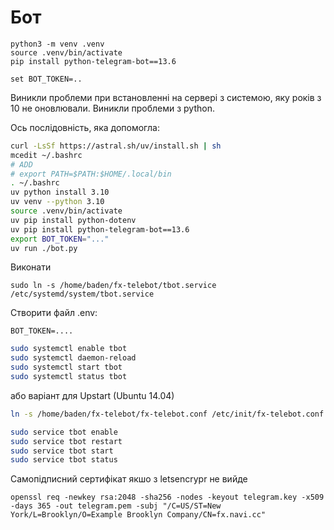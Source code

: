# Бот

```
python3 -m venv .venv
source .venv/bin/activate
pip install python-telegram-bot==13.6

set BOT_TOKEN=..
```

Виникли проблеми при встановленні на сервері з системою, яку років з 10 не оновлювали.
Виникли проблеми з python.

Ось послідовність, яка допомогла:

```bash
curl -LsSf https://astral.sh/uv/install.sh | sh
mcedit ~/.bashrc 
# ADD
# export PATH=$PATH:$HOME/.local/bin
. ~/.bashrc 
uv python install 3.10
uv venv --python 3.10
source .venv/bin/activate
uv pip install python-dotenv
uv pip install python-telegram-bot==13.6
export BOT_TOKEN="..."
uv run ./bot.py
```

Виконати

```
sudo ln -s /home/baden/fx-telebot/tbot.service /etc/systemd/system/tbot.service
```


Створити файл .env:
```
BOT_TOKEN=....
```


```bash
sudo systemctl enable tbot
sudo systemctl daemon-reload
sudo systemctl start tbot
sudo systemctl status tbot
```


або варіант для Upstart (Ubuntu 14.04)

```bash
ln -s /home/baden/fx-telebot/fx-telebot.conf /etc/init/fx-telebot.conf
```


```bash
sudo service tbot enable
sudo service tbot restart
sudo service tbot start
sudo service tbot status
```


Самопідписний сертифікат якшо з letsencrypr не вийде

```
openssl req -newkey rsa:2048 -sha256 -nodes -keyout telegram.key -x509 -days 365 -out telegram.pem -subj "/C=US/ST=New York/L=Brooklyn/O=Example Brooklyn Company/CN=fx.navi.cc"
```
